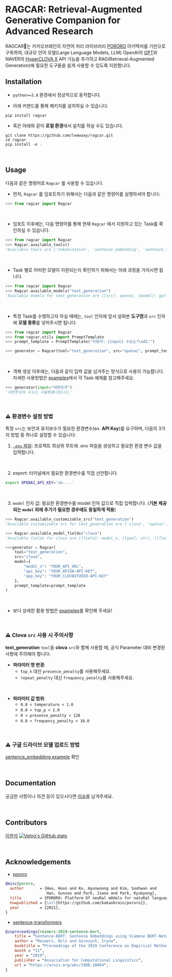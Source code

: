 # RAGCAR: Retrieval-Augmented Generative Companion for Advanced Research

RAGCAR🚛는 카카오브레인의 자연어 처리 라이브러리 [PORORO](https://github.com/kakaobrain/pororo) 아키텍처를 기반으로 구축하여, 대규모 언어 모델(Large Language Models, LLM) OpenAI의 [GPT](https://github.com/openai/openai-python)와 NAVER의 [HyperCLOVA X](https://www.ncloud.com/product/aiService/clovaStudio) API 기능을 추가하고 RAG(Retrieval-Augmented Generation)에 필요한 도구들을 쉽게 사용할 수 있도록 지원합니다.

## Installation

- `python>=3.8` 환경에서 정상적으로 동작합니다.

- 아래 커맨드를 통해 패키지를 설치하실 수 있습니다.

```console
pip install ragcar
```

- 혹은 아래와 같이 **로컬 환경**에서 설치를 하실 수도 있습니다.

```console
git clone https://github.com/leewaay/ragcar.git
cd ragcar
pip install -e .
```

<br>

## Usage

다음과 같은 명령어로 `Ragcar` 를 사용할 수 있습니다.

- 먼저, `Ragcar` 를 임포트하기 위해서는 다음과 같은 명령어를 실행하셔야 합니다:

```python
>>> from ragcar import Ragcar
```

<br>

- 임포트 이후에는, 다음 명령어를 통해 현재 `Ragcar` 에서 지원하고 있는 Task를 확인하실 수 있습니다.

```python
>>> from ragcar import Ragcar
>>> Ragcar.available_tools()
"Available tools are ['tokenization', 'sentence_embedding', 'sentence_similarity', 'semantic_search', 'text_generation', 'text_segmentation']"
```

<br>

- Task 별로 어떠한 모델이 지원되는지 확인하기 위해서는 아래 과정을 거치시면 됩니다.

```python
>>> from ragcar import Ragcar
>>> Ragcar.available_models("text_generation")
'Available models for text_generation are ([src]: openai, [model]: gpt-4-turbo-preview, gpt-4, gpt-3.5-turbo, MODELS_SUPPORTED(https://platform.openai.com/docs/models)), ([src]: clova, [model]: YOUR_MODEL(https://www.ncloud.com/product/aiService/clovaStudio))'
```

<br>

- 특정 Task를 수행하고자 하실 때에는, `tool` 인자에 앞서 살펴본 **도구명**과 `src` 인자에 **모델 종류**를 넣어주시면 됩니다.

```python
>>> from ragcar import Ragcar
>>> from ragcar.utils import PromptTemplate
>>> prompt_template = PromptTemplate("사용자: {input} 수도는?\nAI:")

>>> generator = Ragcar(tool="text_generation", src="openai", prompt_template=prompt_template)
```

<br>

- 객체 생성 이후에는, 다음과 같이 입력 값을 넘겨주는 방식으로 사용이 가능합니다. 자세한 사용방법은 [examples](https://github.com/leewaay/ragcar/tree/main/examples)에서 각 Task 예제를 참고해주세요.

```python
>>> generator(input="대한민국")
'대한한국의 수도는 서울특별시입니다.'
```

<br>

### ⚠️ 환경변수 설정 방법

특정 `src`는 보안과 유지보수가 필요한 환경변수(ex. **API Key**)를 요구하며, 다음의 3가지 방법 중 하나로 설정할 수 있습니다:

1. [`.env` 파일](https://velog.io/@joahkim/%ED%83%90%EB%82%98bnb.env): 프로젝트 최상위 루트에 .env 파일을 생성하고 필요한 환경 변수 값을 입력합니다.

<br>

2. export: 터미널에서 필요한 환경변수를 직접 선언합니다.

```bash
export OPENAI_API_KEY='sk-...'
```

<br>

3. `model` 인자 값: 필요한 환경변수를 model 인자 값으로 직접 입력합니다. (**기본 제공되는 `model` 외에 추가가 필요한 경우에도 동일하게 적용**)

```python
>>> Ragcar.available_customizable_src("text_generation")
"Available customizable src for text_generation are ['clova', 'openai']"

>>> Ragcar.available_model_fields("clova")
'Available fields for clova are ([field]: model_n, [type]: str), ([field]: api_key, [type]: str), ([field]: app_key, [type]: str)'
```

```python
>>>generator = Ragcar(
    tool="text_generation", 
    src="clova", 
    model={
        "model_n": "YOUR_API_URL", 
        "api_key": "YOUR_APIGW-API-KEY",
        "app_key": "YOUR_CLOVASTUDIO-API-KEY"
    }, 
    prompt_template=prompt_template
)
```

<br>

- 보다 상세한 활용 방법은 [examples](https://github.com/leewaay/ragcar/tree/main/examples)를 확인해 주세요!

<br>

### ⚠️ Clova `src` 사용 시 주의사항

**text_generation** `tool`을 **clova** `src`와 함께 사용할 때, 공식 Parameter 대비 변경된 사항에 주의해야 합니다:

- **파라미터 명 변경**:
  - `top_k` 대신 `presence_penalty`를 사용해주세요.
  - `repeat_penalty` 대신 `frequency_penalty`를 사용해주세요.

<br>

- **파라미터 값 범위**:
  - `0.0 < temperature < 1.0`
  - `0.0 < top_p < 1.0`
  - `0 < presence_penalty < 128`
  - `0.0 < frequency_penalty < 10.0`

<br>

### ⚠️ 구글 드라이브 모델 업로드 방법

[sentence_embedding example](https://github.com/leewaay/ragcar/blob/main/examples/sentence_embedding.ipynb) 확인

<br>

## Documentation

궁금한 사항이나 의견 등이 있으시다면 [이슈](https://github.com/leewaay/ragcar/-/issues)를 남겨주세요.

<br>

## Contributors

[이원석](https://github.com/leewaay) [![Velog's GitHub stats](https://velog-readme-stats.vercel.app/api/badge?name=otoo)](https://velog.io/@otoo)

<br>

## Acknowledgements 

* [pororo](https://github.com/kakaobrain/pororo)
```bibtex 
@misc{pororo,
  author       = {Heo, Hoon and Ko, Hyunwoong and Kim, Soohwan and
                  Han, Gunsoo and Park, Jiwoo and Park, Kyubyong},
  title        = {PORORO: Platform Of neuRal mOdels for natuRal language prOcessing},
  howpublished = {\url{https://github.com/kakaobrain/pororo}},
  year         = {2021},
}
```

* [sentence-transformers](https://github.com/leewaay/ragcar/issues)
```bibtex 
@inproceedings{reimers-2019-sentence-bert,
    title = "Sentence-BERT: Sentence Embeddings using Siamese BERT-Networks",
    author = "Reimers, Nils and Gurevych, Iryna",
    booktitle = "Proceedings of the 2019 Conference on Empirical Methods in Natural Language Processing",
    month = "11",
    year = "2019",
    publisher = "Association for Computational Linguistics",
    url = "https://arxiv.org/abs/1908.10084",
}
```